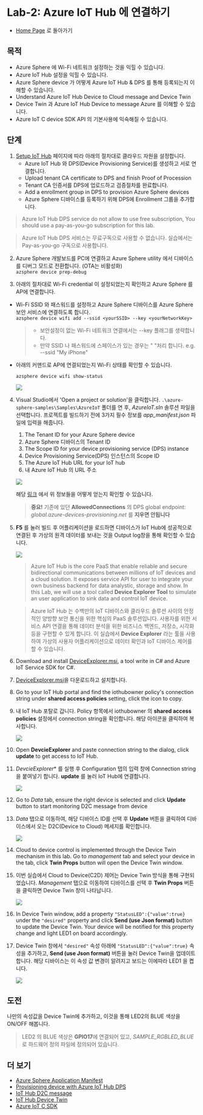 # Lab-2: Azure IoT Hub 에 연결하기

- [Home Page](README.md) 로 돌아가기

## 목적
- Azure Sphere 에 Wi-Fi 네트워크 설정하는 것을 익힐 수 있습니다.
- Azure IoT Hub 설정을 익힐 수 있습니다.
- Azure Sphere device 가 어떻게 Azure IoT Hub & DPS 를 통해 등록되는지 이해할 수 있습니다.
- Understand Azure IoT Hub Device to Cloud message and Device Twin
- Device Twin 과 Azure IoT Hub Device to message Azure 를 이해할 수 있습니다. 
- Azure IoT C device SDK API 의 기본사용에 익숙해질 수 있습니다.

## 단계

1. [Setup IoT Hub](https://docs.microsoft.com/ko-kr/azure-sphere/app-development/setup-iot-hub) 페이지에 따라 아래의 절차대로 클라우드 자원을 설정합니다.     
    - Azure IoT Hub 와 DPS(Device Provisioning Service)를 생성하고 서로 연결합니다.
    - Upload tenant CA certificate to DPS and finish Proof of Procession
    - Tenant CA 인증서를 DPS에 업로드하고 검증절차를 완료합니다.
    - Add a enrollment group in DPS to provision Azure Sphere devices
    - Azure Sphere 디바이스를 등록하기 위해 DPS에 Enrollment 그룹을 추가합니다.

> Azure IoT Hub DPS service do not allow to use free subscription, You should use a pay-as-you-go subscription for this lab.

> Azure IoT Hub DPS 서비스는 무료구독으로 사용할 수 없습니다. 실습에서는 Pay-as-you-go 구독으로 사용합니다.

2. Azure Sphere 개발보드를 PC에 연결하고 Azure Sphere utility 에서 디바이스를 디버그 모드로 전환합니다. (OTA는 비활성화)    
   `azsphere device prep-debug`

3. 아래의 절차대로 Wi-Fi credential 이 설정되었는지 확인하고 Azure Sphere 를 AP에 연결합니다.


- Wi-Fi SSID 와 패스워드를 설정하고 Azure Sphere 디바이스를 Azure Sphere 보안 서비스에 연결하도록 합니다.   
   `azsphere device wifi add --ssid <yourSSID> --key <yourNetworkKey>`
   
   > - 보안설정이 없는 Wi-Fi 네트워크 연결에서는 --key 플래그를 생략합니다.
   > - 만약 SSID 나 패스워드에 스페이스가 있는 경우는 " "처리 합니다. e.g. --ssid "My iPhone"

-  아래의 커맨드로 AP에 연결되었는지 Wi-Fi 상태를 확인할 수 있습니다.
   
   `azsphere device wifi show-status`

    ![](images/show-wifi-status.png)

4. Visual Studio에서 'Open a project or solution'을 클릭합니다.
   `.\azure-sphere-samples\Samples\AzureIoT` 폴더를 연 후,
   *AzureIoT.sln* 솔루션 파일을 선택합니다.
   프로젝트를 빌드하기 전에 3가지 필수 정보를 *app_manifest.json* 파일에 입력을 해줍니다.

   1. The Tenant ID for your Azure Sphere device
   1. Azure Sphere 디바이스의 Tenant ID
   2. The Scope ID for your device provisioning service (DPS) instance
   1. Device Provisioning Service(DPS) 인스턴스의 Scope ID
   3. The Azure IoT Hub URL for your IoT hub
   1. 내 Azure IoT Hub 의 URL 주소
   
   ![](images/manifest.png)
   
   해당 [링크](https://github.com/Azure/azure-sphere-samples/blob/master/Samples/AzureIoT/IoTHub.md#configure-the-sample-application-to-work-with-your-azure-iot-hub) 에서 위 정보들을 어떻게 얻는지 확인할 수 있습니다.

     > **중요!** 기존에 있던 **AllowedConnections** 의 DPS global endpoint: *global.azure-devices-provisioning.net* 를 **지우면 안됩니다**

5. **F5** 를 눌러 빌드 후 어플리케이션을 로드하면 디바이스가 IoT Hub에 성공적으로 연결된 후 가상의 원격 데이터를 보내는 것을 Output log창을 통해 확인할 수 있습니다.
   
   ![](images/ok-log.png)

    > Azure IoT Hub is the core PaaS that enable reliable and secure bidirectional communications between millions of IoT devices and a cloud solution. It exposes service API for user to integrate your own business backend for data analystic, storage and show. In this Lab, we will use a tool called **Device Explorer Tool** to simulate an user application to sink data and control IoT device.
    
    > Azure IoT Hub 는 수백만의 IoT 디바이스와 클라우드 솔루션 사이의 안정적인 양방향 보안 통신을 위한 핵심의 PaaS 
    솔루션입니다.
    사용자를 위한 서비스 API 연결을 통해 데이터 분석을 위한 비즈니스 백엔드, 저장소, 시각화 등을 구현할 수 있게 합니다.
    이 실습에서 **Device Explorer** 라는 툴을 사용하여 가상의 사용자 어플리케이션으로 데이터 확인과 IoT 디바이스 제어를 할 수 있습니다.

6. Download and install [DeviceExplorer.msi](https://github.com/Azure/azure-iot-sdk-csharp/releases/download/2019-1-4/SetupDeviceExplorer.msi), a tool write in C# and Azure IoT Service SDK for C#.
6. [DeviceExplorer.msi](https://github.com/Azure/azure-iot-sdk-csharp/releases/download/2019-1-4/SetupDeviceExplorer.msi)을 다운로드하고 설치합니다.

7. Go to your IoT Hub portal and find the iothubowner policy's connection string under **shared access policies** setting, click the icon to copy.
7. 내 IoT Hub 포탈로 갑니다. Policy 항목에서 iothubowner 의 **shared access policies** 설정에서 connection string을 확인합니다. 해당 아이콘을 클릭하여 복사합니다.


   ![](images/connection-string.png)

8. Open **DevcieExplorer** and paste connection string to the dialog, click **update** to get access to IoT Hub. 
8. *DevcieExplorer** 를 실행 후 Configuration 탭의 입력 창에 Connection string 을 붙여넣기 합니다. **update** 를 눌러 IoT Hub에 연결합니다. 
   
   ![](images/deviceexplorer.png)

9. Go to *Data* tab, ensure the right device is selected and click **Update** button to start monitoring D2C message from device

9. *Data* 탭으로 이동하여, 해당 디바이스 ID를 선택 후  **Update** 버튼을 클릭하여 디바이스에서 오는 D2C(Device to Cloud) 메세지를 확인합니다.
   
   ![](images/data.png)

10.  Cloud to device control is implemented through the Device Twin mechanism in this lab. Go to *management* tab and select your device in the tab, click **Twin Props** button will open the Device Twin window.

10. 이번 실습에서 Cloud to Device(C2D) 제어는 Device Twin 방식을 통해 구현되었습니다. *Management* 탭으로 이동하여 디바이스를 선택 후 **Twin Props** 버튼을 클릭하면 Device Twin 창이 나타납니다.


    ![](images/management.png)

11. In Device Twin window, add a property `"StatusLED":{"value":true}` under the `"desired"` property and click **Send (use Json format)** button to update the Device Twin. Your device will be notified for this property change and light LED1 on board accordingly.  
11. Device Twin 창에서 `"desired"` 속성 아래에 `"StatusLED":{"value":true}` 속성을 추가하고, **Send (use Json format)** 버튼을 눌러 Device Twin을 업데이트합니다. 해당 디바이스는 이 속성 값 변경이 알려지고 보드는 이에따라 LED1 을 켭니다. 

    ![](images/twin.png)

## 도전

나만의 속성값을 Device Twin에 추가하고, 이것을 통해 LED2의 BLUE 색상을 ON/OFF 해봅니다.

> LED2 의 BLUE 색상은 **GPIO17**에 연결되어 있고, *SAMPLE_RGBLED_BLUE* 로 하드웨어 정의 파일에 정의되어 있습니다.

## 더 보기
- [Azure Sphere Application Manifest](https://docs.microsoft.com/ko-kr/azure-sphere/app-development/app-manifest)
- [Provisioning device with Azure IoT Hub DPS](https://docs.microsoft.com/ko-kr/azure/iot-dps/about-iot-dps)
- [IoT Hub D2C message](https://docs.microsoft.com/ko-kr/azure/iot-hub/iot-hub-devguide-messages-d2c)
- [IoT Hub Device Twin](https://docs.microsoft.com/ko-kr/azure/iot-hub/iot-hub-devguide-device-twinsp)
- [Azure IoT C SDK](https://github.com/Azure/azure-iot-sdk-c)